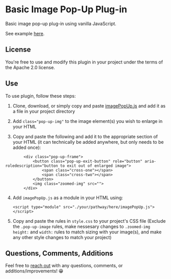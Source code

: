 # Basic Image Pop-Up Plug-in

Basic image pop-up plug-in using vanilla JavaScript. 

See example [here](https://nfalbo213.github.io/pop-up_image/).

## License

You're free to use and modify this plugin in your project under the terms of the Apache 2.0 license.

## Use

To use plugin, follow these steps:

1) Clone, download, or simply copy and paste [imagePopUp.js](https://github.com/nfalbo213/pop-up_image/blob/main/imagePopUp.js) and add it as a file in your project directory

2) Add `class="pop-up-img"` to the image element(s) you wish to enlarge in your HTML

3) Copy and paste the following and add it to the appropriate section of your HTML (it can technically be added anywhere, but only needs to be added once):

```
        <div class="pop-up-frame">
            <button class="pop-up-exit-button" role="button" aria-roledescription="button to exit out of enlarged image">
                <span class="cross-one"></span>
                <span class="cross-two"></span>
            </button>
            <img class="zoomed-img" src="">
        </div>
``` 

4) Add `imagePopUp.js` as a module in your HTML using:

    ```
    <script type="module" src="./your/pathway/here/imagePopUp.js"></script>
    ```

5) Copy and paste the rules in `style.css` to your project's CSS file (Exclude the `.pop-up-image` rules, make nessesary changes to `.zoomed-img` `height:` and `width:` rules to match sizing with your image(s), and make any other style changes to match your project)

## Questions, Comments, Additions

Feel free to [reach out](https://nick.falbo.dev/#contact) with any questions, comments, or additions/improvements! 😁